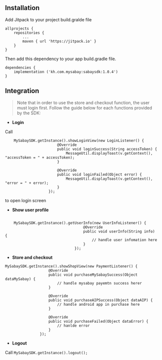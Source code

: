 ## Installation

Add Jitpack to your project build.gralde file

```
allprojects {
    repositories {
        ...
        maven { url 'https://jitpack.io' }
    }
}
```

Then add this dependency to your app build.gradle file.

```
dependencies {
    implementation ('kh.com.mysabay:sabaysdk:1.0.4')
}
```

## Integration

> Note that in order to use the store and checkout function, the user must login first.
> Follow the guide below for each functions provided by the SDK:

*  **Login**

Call 

```
    MySabaySDK.getInstance().showLoginView(new LoginListener() {
                        @Override
                        public void loginSuccess(String accessToken) {
                            MessageUtil.displayToast(v.getContext(), "accessToken = " + accessToken);
                        }
    
                        @Override
                        public void loginFailed(Object error) {
                            MessageUtil.displayToast(v.getContext(), "error = " + error);
                        }
                    });
``` 
to open login screen

* **Show user profile**

```android

    MySabaySDK.getInstance().getUserInfo(new UserInfoListener() {
                                    @Override
                                    public void userInfo(String info) {
                                        // handle user infomation here
                                    }
                                });
```

* **Store and checkout**

```
MySabaySDK.getInstance().showShopView(new PaymentListener() {
                    @Override
                    public void purchaseMySabaySuccess(Object dataMySabay) {
                        // handle mysabay payemtn success herer
                    }

                    @Override
                    public void purchaseAIPSuccess(Object dataAIP) {
                        // handle android app in purchase here
                    }

                    @Override
                    public void purchaseFailed(Object dataError) {
                        // hanlde error
                    }
                });
```

* **Logout**

Call ```MySabaySDK.getInstance().logout();```
